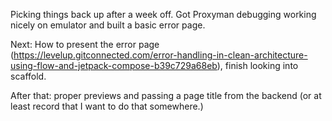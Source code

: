 Picking things back up after a week off. Got Proxyman debugging working nicely on emulator and built a basic error page.

Next: How to present the error page (https://levelup.gitconnected.com/error-handling-in-clean-architecture-using-flow-and-jetpack-compose-b39c729a68eb), finish looking into scaffold.

After that: proper previews and passing a page title from the backend (or at least record that I want to do that somewhere.)